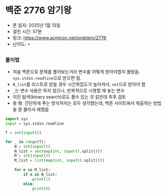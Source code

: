 # 백준 2776 암기왕 

- 푼 일자: 2025년 1월 13일 
- 걸린 시간: 57분
- 링크: https://www.acmicpc.net/problem/2776
- 난이도: ⭐️

### 풀이법

- 처음 백준으로 문제를 풀어보는거라 변수를 어떻게 받아야할지 몰랐음. `sys.stdin.readline`으로 받으면 됨.
- `N_list`를 리스트로 받을 경우 시간복잡도가 높아져서, `set`으로 받아야 함
- `_`는 변수 사용은 하지 않으나, 반복적으로 시행할 때 놓는 변수
- 이진 탐색(binary search)로도 풀수 있는 것 같은데 추후 검토
- 총 평: 간단하게 푸는 방식까지는 모두 생각했는데, 백준 사이트에서 제출하는 방법을 잘 몰라서 헤맸음

```py
import sys
input = sys.stdin.readline

T = int(input())

for _ in range(T):
    N = int(input())
    N_list = set(map(int, input().split()))
    M = int(input())
    M_list = list(map(int, input().split()))
    
    for m in M_list:
        if m in N_list:
            print(1)
        else:
            print(0)
```

